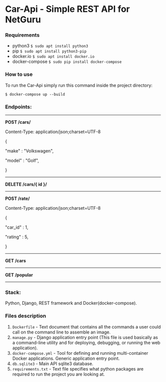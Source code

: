 # Car-Api - Simple REST API for NetGuru

### Requirements
- python3 ```$ sudo apt install python3```
- pip ```$ sudo apt install python3-pip```
- docker.io ```$ sudo apt install docker.io```
- docker-compose ```$ sudo pip install docker-compose```

### How to use
To run the Car-Api simply run this command inside the project directory:
```
$ docker-compose up --build
```


### Endpoints:

-------------------------------------------------------------

**POST /cars/**

Content-Type: application/json;charset=UTF-8

{

  "make" : "Volkswagen",

  "model" : "Golf",

}

-------------------------------------------------------------

**DELETE /cars/{  id }/**

-------------------------------------------------------------

**POST /rate/**

Content-Type: application/json;charset=UTF-8

{

  "car_id" : 1,

  "rating" : 5,

}

-------------------------------------------------------------

**GET /cars**

-------------------------------------------------------------

**GET /popular**

-------------------------------------------------------------


### Stack:
Python, Django, REST framework and Docker(docker-compose).


### Files description
1. `Dockerfile` - Text document that contains all the commands a user could call on the command line to assemble an image.
2. `manage.py` - Django application entry point (This file is used basically as a command-line utility and for deploying, debugging, or running the web application).
3. `docker-compose.yml` - Tool for defining and running multi-container Docker applications. Generic application entry point.
3. `db.sqlite3` - Main API sqlite3 database.
4. `requirements.txt` - Text file specifies what python packages are required to run the project you are looking at.